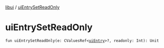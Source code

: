 [libui](index.md) / [uiEntrySetReadOnly](./ui-entry-set-read-only.md)

# uiEntrySetReadOnly

`fun uiEntrySetReadOnly(e: CValuesRef<`[`uiEntry`](ui-entry.md)`>?, readonly: Int): Unit`
